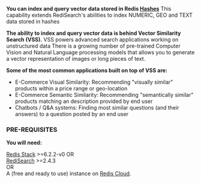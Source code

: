 **You can index and query vector data stored in Redis [Hashes](https://redis.io/topics/data-types#hashes)**  This capability extends RediSearch's abilities to index NUMERIC, GEO and TEXT data stored in hashes

**The ability to index and query vector data is behind Vector Similarity Search (VSS).** VSS powers advanced search applications working on unstructured data There is a growing number of pre-trained Computer Vision and Natural Language processing models  that allows you to generate a vector representation of images or long pieces of text. 

**Some of the most common applications built on top of VSS are:**
* E-Commerce Visual Similarity: Recommending "visually similar" products within a price range or geo-location
* E-Commerce Semantic Similarity: Recommending "semantically similar" products matching an description provided by end user
* Chatbots / Q&A systems: Finding most similar questions (and their answers) to a question posted by an end user


### PRE-REQUISITES
**You will need:**

[Redis Stack](https://redis.io/download/#redis-downloads) >=6.2.2-v0
OR \
[RediSearch](https://oss.redis.com/redisearch/) >=2.4.3 \
OR \
A (free and ready to use) instance on [Redis Cloud](https://redis.com/try-free/?utm_source=redis\&utm_medium=app\&utm_campaign=redisinsight_doc_guide).